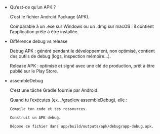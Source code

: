 * Qu’est-ce qu’un APK ?

  C’est le fichier Android Package (APK).

  Comparable à un .exe sur Windows ou un .dmg sur macOS : il contient l’application prête à être installée.


* Différence debug vs release

  Debug APK : généré pendant le développement, non optimisé, contient des outils de debug (logs, inspection mémoire…).

  Release APK : optimisé et signé avec une clé de production, prêt à être publié sur le Play Store.


* assembleDebug

  C’est une tâche Gradle fournie par Android.

  Quand tu l’exécutes (ex. ./gradlew assembleDebug), elle :

      Compile ton code et tes ressources.

      Construit un APK debug.

      Dépose ce fichier dans app/build/outputs/apk/debug/app-debug.apk.